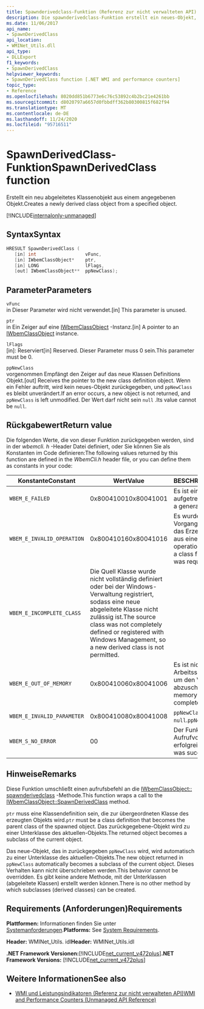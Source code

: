 ```yaml
---
title: Spawnderivedclass-Funktion (Referenz zur nicht verwalteten API)
description: Die spawnderivedclass-Funktion erstellt ein neues-Objekt, das von einem-Objekt abgeleitet wird.
ms.date: 11/06/2017
api_name:
- SpawnDerivedClass
api_location:
- WMINet_Utils.dll
api_type:
- DLLExport
f1_keywords:
- SpawnDerivedClass
helpviewer_keywords:
- SpawnDerivedClass function [.NET WMI and performance counters]
topic_type:
- Reference
ms.openlocfilehash: 8020dd851b6773e6c76c53892c4b2bc21e4261bb
ms.sourcegitcommit: d8020797a6657d0fbbdff362b80300815f682f94
ms.translationtype: MT
ms.contentlocale: de-DE
ms.lasthandoff: 11/24/2020
ms.locfileid: "95716511"
---
```

# <a name="spawnderivedclass-function"></a><span data-ttu-id="0cbbc-103">SpawnDerivedClass-Funktion</span><span class="sxs-lookup"><span data-stu-id="0cbbc-103">SpawnDerivedClass function</span></span>

<span data-ttu-id="0cbbc-104">Erstellt ein neu abgeleitetes Klassenobjekt aus einem angegebenen Objekt.</span><span class="sxs-lookup"><span data-stu-id="0cbbc-104">Creates a newly derived class object from a specified object.</span></span>
  
[!INCLUDE[internalonly-unmanaged](../../../../includes/internalonly-unmanaged.md)]
  
## <a name="syntax"></a><span data-ttu-id="0cbbc-105">Syntax</span><span class="sxs-lookup"><span data-stu-id="0cbbc-105">Syntax</span></span>  
  
```cpp  
HRESULT SpawnDerivedClass (
   [in] int                  vFunc,
   [in] IWbemClassObject*    ptr,
   [in] LONG                 lFlags,
   [out] IWbemClassObject**  ppNewClass);
```  

## <a name="parameters"></a><span data-ttu-id="0cbbc-106">Parameter</span><span class="sxs-lookup"><span data-stu-id="0cbbc-106">Parameters</span></span>

`vFunc`  
<span data-ttu-id="0cbbc-107">in Dieser Parameter wird nicht verwendet.</span><span class="sxs-lookup"><span data-stu-id="0cbbc-107">[in] This parameter is unused.</span></span>

`ptr`  
<span data-ttu-id="0cbbc-108">in Ein Zeiger auf eine [IWbemClassObject](/windows/desktop/api/wbemcli/nn-wbemcli-iwbemclassobject) -Instanz.</span><span class="sxs-lookup"><span data-stu-id="0cbbc-108">[in] A pointer to an [IWbemClassObject](/windows/desktop/api/wbemcli/nn-wbemcli-iwbemclassobject) instance.</span></span>

`lFlags`  
<span data-ttu-id="0cbbc-109">[in]: Reserviert</span><span class="sxs-lookup"><span data-stu-id="0cbbc-109">[in] Reserved.</span></span> <span data-ttu-id="0cbbc-110">Dieser Parameter muss 0 sein.</span><span class="sxs-lookup"><span data-stu-id="0cbbc-110">This parameter must be 0.</span></span>

`ppNewClass`  
<span data-ttu-id="0cbbc-111">vorgenommen Empfängt den Zeiger auf das neue Klassen Definitions Objekt.</span><span class="sxs-lookup"><span data-stu-id="0cbbc-111">[out] Receives the pointer to the new class definition object.</span></span> <span data-ttu-id="0cbbc-112">Wenn ein Fehler auftritt, wird kein neues-Objekt zurückgegeben, und `ppNewClass` es bleibt unverändert.</span><span class="sxs-lookup"><span data-stu-id="0cbbc-112">If an error occurs, a new object is not returned, and `ppNewClass` is left unmodified.</span></span> <span data-ttu-id="0cbbc-113">Der Wert darf nicht sein `null` .</span><span class="sxs-lookup"><span data-stu-id="0cbbc-113">Its value cannot be `null`.</span></span>

## <a name="return-value"></a><span data-ttu-id="0cbbc-114">Rückgabewert</span><span class="sxs-lookup"><span data-stu-id="0cbbc-114">Return value</span></span>

<span data-ttu-id="0cbbc-115">Die folgenden Werte, die von dieser Funktion zurückgegeben werden, sind in der *wbemcli. h* -Header Datei definiert, oder Sie können Sie als Konstanten im Code definieren:</span><span class="sxs-lookup"><span data-stu-id="0cbbc-115">The following values returned by this function are defined in the *WbemCli.h* header file, or you can define them as constants in your code:</span></span>

|<span data-ttu-id="0cbbc-116">Konstante</span><span class="sxs-lookup"><span data-stu-id="0cbbc-116">Constant</span></span>  |<span data-ttu-id="0cbbc-117">Wert</span><span class="sxs-lookup"><span data-stu-id="0cbbc-117">Value</span></span>  |<span data-ttu-id="0cbbc-118">BESCHREIBUNG</span><span class="sxs-lookup"><span data-stu-id="0cbbc-118">Description</span></span>  |
|---------|---------|---------|
| `WBEM_E_FAILED` | <span data-ttu-id="0cbbc-119">0x80041001</span><span class="sxs-lookup"><span data-stu-id="0cbbc-119">0x80041001</span></span> | <span data-ttu-id="0cbbc-120">Es ist ein allgemeiner Fehler aufgetreten.</span><span class="sxs-lookup"><span data-stu-id="0cbbc-120">There has been a general failure.</span></span> |
| `WBEM_E_INVALID_OPERATION` | <span data-ttu-id="0cbbc-121">0x80041016</span><span class="sxs-lookup"><span data-stu-id="0cbbc-121">0x80041016</span></span> | <span data-ttu-id="0cbbc-122">Es wurde ein ungültiger Vorgang angefordert, z. b. das Erzeugen einer Klasse aus einer Instanz.</span><span class="sxs-lookup"><span data-stu-id="0cbbc-122">An invalid operation, such as spawning a class from an instance, was requested.</span></span> |
| `WBEM_E_INCOMPLETE_CLASS` | <span data-ttu-id="0cbbc-123">Die Quell Klasse wurde nicht vollständig definiert oder bei der Windows-Verwaltung registriert, sodass eine neue abgeleitete Klasse nicht zulässig ist.</span><span class="sxs-lookup"><span data-stu-id="0cbbc-123">The source class was not completely defined or registered with Windows Management, so a new derived class is not permitted.</span></span> |
| `WBEM_E_OUT_OF_MEMORY` | <span data-ttu-id="0cbbc-124">0x80041006</span><span class="sxs-lookup"><span data-stu-id="0cbbc-124">0x80041006</span></span> | <span data-ttu-id="0cbbc-125">Es ist nicht genügend Arbeitsspeicher verfügbar, um den Vorgang abzuschließen.</span><span class="sxs-lookup"><span data-stu-id="0cbbc-125">Not enough memory is available to complete the operation.</span></span> |
| `WBEM_E_INVALID_PARAMETER` | <span data-ttu-id="0cbbc-126">0x80041008</span><span class="sxs-lookup"><span data-stu-id="0cbbc-126">0x80041008</span></span> | <span data-ttu-id="0cbbc-127">`ppNewClass` ist `null`.</span><span class="sxs-lookup"><span data-stu-id="0cbbc-127">`ppNewClass` is `null`.</span></span> |
| `WBEM_S_NO_ERROR` | <span data-ttu-id="0cbbc-128">0</span><span class="sxs-lookup"><span data-stu-id="0cbbc-128">0</span></span> | <span data-ttu-id="0cbbc-129">Der Funktions Aufrufvorgang war erfolgreich.</span><span class="sxs-lookup"><span data-stu-id="0cbbc-129">The function call was successful.</span></span>  |
  
## <a name="remarks"></a><span data-ttu-id="0cbbc-130">Hinweise</span><span class="sxs-lookup"><span data-stu-id="0cbbc-130">Remarks</span></span>

<span data-ttu-id="0cbbc-131">Diese Funktion umschließt einen aufrufsbefehl an die [IWbemClassObject:: spawnderivedclass](/windows/desktop/api/wbemcli/nf-wbemcli-iwbemclassobject-clone) -Methode.</span><span class="sxs-lookup"><span data-stu-id="0cbbc-131">This function wraps a call to the [IWbemClassObject::SpawnDerivedClass](/windows/desktop/api/wbemcli/nf-wbemcli-iwbemclassobject-clone) method.</span></span>

<span data-ttu-id="0cbbc-132">`ptr` muss eine Klassendefinition sein, die zur übergeordneten Klasse des erzeugten Objekts wird.</span><span class="sxs-lookup"><span data-stu-id="0cbbc-132">`ptr` must be a class definition that becomes the parent class of the spawned object.</span></span> <span data-ttu-id="0cbbc-133">Das zurückgegebene-Objekt wird zu einer Unterklasse des aktuellen-Objekts.</span><span class="sxs-lookup"><span data-stu-id="0cbbc-133">The returned object becomes a subclass of the current object.</span></span>

<span data-ttu-id="0cbbc-134">Das neue-Objekt, das in zurückgegeben `ppNewClass` wird, wird automatisch zu einer Unterklasse des aktuellen-Objekts.</span><span class="sxs-lookup"><span data-stu-id="0cbbc-134">The new object returned in `ppNewClass` automatically becomes a subclass of the current object.</span></span> <span data-ttu-id="0cbbc-135">Dieses Verhalten kann nicht überschrieben werden.</span><span class="sxs-lookup"><span data-stu-id="0cbbc-135">This behavior cannot be overridden.</span></span> <span data-ttu-id="0cbbc-136">Es gibt keine andere Methode, mit der Unterklassen (abgeleitete Klassen) erstellt werden können.</span><span class="sxs-lookup"><span data-stu-id="0cbbc-136">There is no other method by which subclasses (derived classes) can be created.</span></span>

## <a name="requirements"></a><span data-ttu-id="0cbbc-137">Requirements (Anforderungen)</span><span class="sxs-lookup"><span data-stu-id="0cbbc-137">Requirements</span></span>  

 <span data-ttu-id="0cbbc-138">**Plattformen:** Informationen finden Sie unter [Systemanforderungen](../../get-started/system-requirements.md).</span><span class="sxs-lookup"><span data-stu-id="0cbbc-138">**Platforms:** See [System Requirements](../../get-started/system-requirements.md).</span></span>  
  
 <span data-ttu-id="0cbbc-139">**Header:** WMINet_Utils. idl</span><span class="sxs-lookup"><span data-stu-id="0cbbc-139">**Header:** WMINet_Utils.idl</span></span>  
  
 <span data-ttu-id="0cbbc-140">**.NET Framework Versionen:**[!INCLUDE[net_current_v472plus](../../../../includes/net-current-v472plus.md)]</span><span class="sxs-lookup"><span data-stu-id="0cbbc-140">**.NET Framework Versions:** [!INCLUDE[net_current_v472plus](../../../../includes/net-current-v472plus.md)]</span></span>  
  
## <a name="see-also"></a><span data-ttu-id="0cbbc-141">Weitere Informationen</span><span class="sxs-lookup"><span data-stu-id="0cbbc-141">See also</span></span>

- [<span data-ttu-id="0cbbc-142">WMI und Leistungsindikatoren (Referenz zur nicht verwalteten API)</span><span class="sxs-lookup"><span data-stu-id="0cbbc-142">WMI and Performance Counters (Unmanaged API Reference)</span></span>](index.md)
